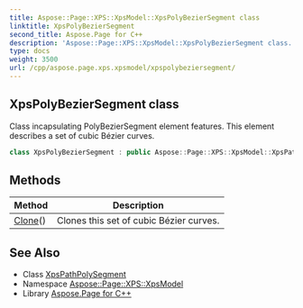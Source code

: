 ```yaml
---
title: Aspose::Page::XPS::XpsModel::XpsPolyBezierSegment class
linktitle: XpsPolyBezierSegment
second_title: Aspose.Page for C++
description: 'Aspose::Page::XPS::XpsModel::XpsPolyBezierSegment class. Class incapsulating PolyBezierSegment element features. This element describes a set of cubic Bézier curves in C++.'
type: docs
weight: 3500
url: /cpp/aspose.page.xps.xpsmodel/xpspolybeziersegment/
---
```

## XpsPolyBezierSegment class


Class incapsulating PolyBezierSegment element features. This element describes a set of cubic Bézier curves.

```cpp
class XpsPolyBezierSegment : public Aspose::Page::XPS::XpsModel::XpsPathPolySegment
```

## Methods

| Method | Description |
| --- | --- |
| [Clone](./clone/)() | Clones this set of cubic Bézier curves. |
## See Also

* Class [XpsPathPolySegment](../xpspathpolysegment/)
* Namespace [Aspose::Page::XPS::XpsModel](../)
* Library [Aspose.Page for C++](../../)
